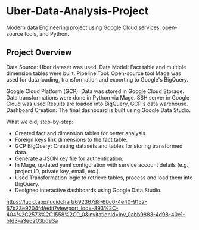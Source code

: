 # Uber-Data-Analysis-Project
Modern data Engineering project using Google Cloud services, open-source tools, and Python.

<h2>Project Overview</h2>
Data Source: Uber dataset was used.
Data Model: Fact table and multiple dimension tables were built.
Pipeline Tool: Open-source tool Mage was used for data loading, transformation and exporting to Google's BigQuery.

Google Cloud Platform (GCP):
Data was stored in Google Cloud Storage.
Data transformations were done in Python via Mage. SSH server in Google Cloud was used 
Results are loaded into BigQuery, GCP's data warehouse.
Dashboard Creation: The final dashboard is built using Google Data Studio.

What we did, step-by-step:
- Created fact and dimension tables for better analysis.
- Foreign keys link dimensions to the fact table.
- GCP BigQuery: Creating datasets and tables for storing transformed data.
- Generate a JSON key file for authentication.
- In Mage, updated yaml configuration with service account details (e.g., project ID, private key, email, etc.).
- Used Transformation logic to retrieve tables, process and load them into BigQuery.
- Designed interactive dashboards using Google Data Studio.

  

https://lucid.app/lucidchart/692367d8-60c0-4e40-9152-67b23e9204fd/edit?viewport_loc=-893%2C-404%2C2573%2C1558%2C0_0&invitationId=inv_0abb9883-4d98-40e1-bfd3-a3e6203bd93a
